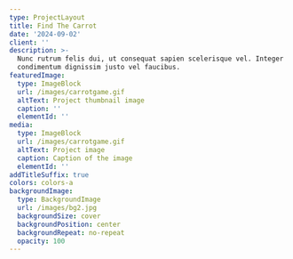 ```yaml
---
type: ProjectLayout
title: Find The Carrot
date: '2024-09-02'
client: ''
description: >-
  Nunc rutrum felis dui, ut consequat sapien scelerisque vel. Integer
  condimentum dignissim justo vel faucibus.
featuredImage:
  type: ImageBlock
  url: /images/carrotgame.gif
  altText: Project thumbnail image
  caption: ''
  elementId: ''
media:
  type: ImageBlock
  url: /images/carrotgame.gif
  altText: Project image
  caption: Caption of the image
  elementId: ''
addTitleSuffix: true
colors: colors-a
backgroundImage:
  type: BackgroundImage
  url: /images/bg2.jpg
  backgroundSize: cover
  backgroundPosition: center
  backgroundRepeat: no-repeat
  opacity: 100
---
```

